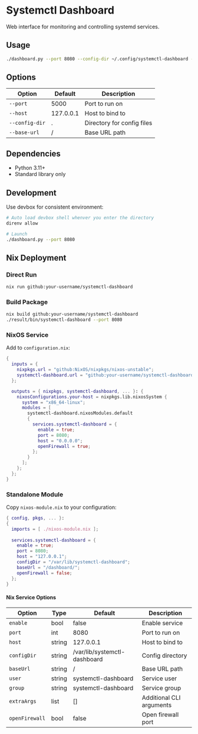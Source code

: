 # Systemctl Dashboard

Web interface for monitoring and controlling systemd services.

## Usage

```bash
./dashboard.py --port 8080 --config-dir ~/.config/systemctl-dashboard --base-url /health/
```

## Options

| Option | Default | Description |
|--------|---------|-------------|
| `--port` | 5000 | Port to run on |
| `--host` | 127.0.0.1 | Host to bind to |
| `--config-dir` | . | Directory for config files |
| `--base-url` | / | Base URL path |

## Dependencies

- Python 3.11+
- Standard library only

## Development

Use devbox for consistent environment:

```bash
# Auto load devbox shell whenver you enter the directory
direnv allow

# Launch
./dashboard.py --port 8080
```

## Nix Deployment

### Direct Run

```bash
nix run github:your-username/systemctl-dashboard
```

### Build Package

```bash
nix build github:your-username/systemctl-dashboard
./result/bin/systemctl-dashboard --port 8080
```

### NixOS Service

Add to `configuration.nix`:

```nix
{
  inputs = {
    nixpkgs.url = "github:NixOS/nixpkgs/nixos-unstable";
    systemctl-dashboard.url = "github:your-username/systemctl-dashboard";
  };

  outputs = { nixpkgs, systemctl-dashboard, ... }: {
    nixosConfigurations.your-host = nixpkgs.lib.nixosSystem {
      system = "x86_64-linux";
      modules = [
        systemctl-dashboard.nixosModules.default
        {
          services.systemctl-dashboard = {
            enable = true;
            port = 8080;
            host = "0.0.0.0";
            openFirewall = true;
          };
        }
      ];
    };
  };
}
```

### Standalone Module

Copy `nixos-module.nix` to your configuration:

```nix
{ config, pkgs, ... }:
{
  imports = [ ./nixos-module.nix ];
  
  services.systemctl-dashboard = {
    enable = true;
    port = 8080;
    host = "127.0.0.1";
    configDir = "/var/lib/systemctl-dashboard";
    baseUrl = "/dashboard/";
    openFirewall = false;
  };
}
```

#### Nix Service Options

| Option | Type | Default | Description |
|--------|------|---------|-------------|
| `enable` | bool | false | Enable service |
| `port` | int | 8080 | Port to run on |
| `host` | string | 127.0.0.1 | Host to bind to |
| `configDir` | string | /var/lib/systemctl-dashboard | Config directory |
| `baseUrl` | string | / | Base URL path |
| `user` | string | systemctl-dashboard | Service user |
| `group` | string | systemctl-dashboard | Service group |
| `extraArgs` | list | [] | Additional CLI arguments |
| `openFirewall` | bool | false | Open firewall port |

